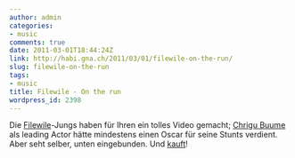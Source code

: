 ```yaml
---
author: admin
categories:
- music
comments: true
date: 2011-03-01T18:44:24Z
link: http://habi.gna.ch/2011/03/01/filewile-on-the-run/
slug: filewile-on-the-run
tags:
- music
title: Filewile - On the run
wordpress_id: 2398
---
```


Die [Filewile](http://www.filewile.com/)-Jungs haben für Ihren ein tolles Video gemacht; [Chrigu Buume](http://www.swisstricks.com/crew/) als leading Actor hätte mindestens einen Oscar für seine Stunts verdient. Aber seht selber, unten eingebunden. Und [kauft](http://itunes.apple.com/ch/album/on-the-run/id369543490)!



